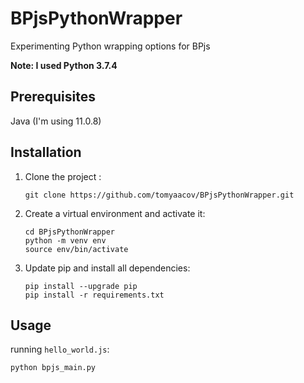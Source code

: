 # BPjsPythonWrapper
Experimenting Python wrapping options for BPjs 

<b>Note: I used Python 3.7.4</b>

## Prerequisites
Java (I'm using 11.0.8)

## Installation
<ol>
<li>
Clone the project :

```shell
git clone https://github.com/tomyaacov/BPjsPythonWrapper.git
```
</li>
<li>
Create a virtual environment and activate it:

```shell
cd BPjsPythonWrapper
python -m venv env 
source env/bin/activate
```
</li>
<li>
Update pip and install all dependencies:

```shell
pip install --upgrade pip
pip install -r requirements.txt
```
</li>
</ol>

## Usage
running `hello_world.js`:
```shell
python bpjs_main.py
```
